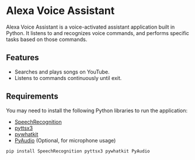 # Alexa Voice Assistant

Alexa Voice Assistant is a voice-activated assistant application built in Python. It listens to and recognizes voice commands, and performs specific tasks based on those commands.

## Features

- Searches and plays songs on YouTube.
- Listens to commands continuously until exit.

## Requirements

You may need to install the following Python libraries to run the application:

- [SpeechRecognition](https://pypi.org/project/SpeechRecognition/)
- [pyttsx3](https://pypi.org/project/pyttsx3/)
- [pywhatkit](https://pypi.org/project/pywhatkit/)
- [PyAudio](https://pypi.org/project/PyAudio/) (Optional, for microphone usage)

```bash
pip install SpeechRecognition pyttsx3 pywhatkit PyAudio
